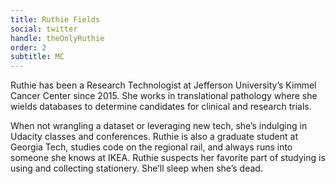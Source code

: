 ```yaml
---
title: Ruthie Fields
social: twitter
handle: theOnlyRuthie
order: 2
subtitle: MC
---
```


Ruthie has been a Research Technologist at Jefferson University’s Kimmel Cancer Center since 2015. She works in translational pathology where she wields databases to determine candidates for clinical and research trials. 

When not wrangling a dataset or leveraging new tech, she’s indulging in Udacity classes and conferences. Ruthie is also a graduate student at Georgia Tech, studies code on the regional rail, and always runs into someone she knows at IKEA. Ruthie suspects her favorite part of studying is using and collecting stationery. She’ll sleep when she’s dead.
